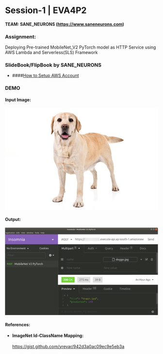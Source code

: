 # Session-1 | EVA4P2
#### TEAM: SANE_NEURONS (https://www.saneneurons.com)

### Assignment:
Deploying Pre-trained MobileNet_V2 PyTorch model as HTTP Service using AWS Lambda and Serverless(SLS) Framework

### SlideBook/FlipBook by SANE_NEURONS
- ####[How to Setup AWS Account](https://saneneurons.github.io/how-to/setup-aws-account.html)

### DEMO
#### Input Image:
![Input Image for Classification](https://github.com/saneneurons/eva4p2/blob/master/Session-1/doggo.jpg)

#### Output:
![MobileNetV2 Output](https://github.com/saneneurons/eva4p2/blob/master/Session-1/MobileNetV2%20Classification%20Output.png)

#### References:
- #### ImageNet Id-ClassName Mapping:
  https://gist.github.com/yrevar/942d3a0ac09ec9e5eb3a

